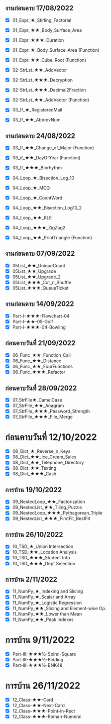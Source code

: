 ## งานก่อนคาบ 17/08/2022

- [x] 01\_Expr\_★\_Stirling\_Factorial
- [x] 01\_Expr\_★★\_Body\_Surface\_Area
- [x] 01\_Expr\_★★★\_Duration
- [x] 01\_Expr\_★\_Body\_Surface\_Area (Function)
- [x] 01\_Expr\_★★\_Cube\_Root (Function)

- [x] 02-StrLst\_★★\_AddVector
- [x] 02-StrLst\_★★★\_Decryption
- [x] 02-StrLst\_★★★\_Decimal2Fraction
- [x] 02-StrLst\_★★\_AddVector (Function)

- [x] 03\_If\_★\_RegisteredMail
- [x] 03\_If\_★★\_AbbrevNum

## งานก่อนคาบ 24/08/2022

- [x] 03\_If\_★★\_Change\_of\_Major (Function)
- [x] 03\_if\_★★\_DayOfYear (Function)
- [x] 03\_If\_★★★\_Biorhythm

- [x] 04\_Loop\_★\_Bisection\_Log\_10
- [x] 04\_Loop\_★\_MCQ
- [x] 04\_Loop\_★\_CountWord
- [x] 04\_Loop\_★★\_Bisection\_Log10\_2
- [x] 04\_Loop\_★★\_RLE
- [x] 04\_Loop\_★★★\_ZigZag2
- [x] 04\_Loop\_★★\_PrintTriangle (Function)

## งานก่อนคาบ 07/09/2022

- [x] 05List\_★★\_UniqueCount
- [x] 05List\_★★\_Upgrade
- [x] 05List\_★★\_Upgrade\_2
- [x] 05List\_★★★\_Cut\_n\_Shuffle
- [x] 05List\_★★★\_QueueTicket

## งานก่อนคาบ 14/09/2022

- [x] Part-I-★★★-Flowchart-04
- [x] Part-I-★★-05-Golf
- [x] Part-I-★★★-04-Bowling

## ก่อนคาบวันที่ 21/09/2022

- [x] 06\_Func\_★★\_Function\_Call
- [x] 06\_Func\_★★\_Distance
- [x] 06\_Func\_★★\_FourFunctions
- [x] 06\_Func\_★★★\_Refactor

## ก่อนคาบวันที่ 28/09/2022

- [x] 07\_StrFile★\_CamelCase
- [x] 07\_StrFile\_★★\_Anagram
- [x] 07\_StrFile\_★★★\_Password\_Strength
- [x] 07\_StrFile\_★★★\_File\_Merge

# ก่อนคาบวันที่ 12/10/2022

- [x] 08\_Dict\_★\_Reverse\_n\_Keys
- [x] 08\_Dict\_★★\_Ice\_Cream\_Sales
- [x] 08\_Dict\_★★\_Telephone\_Directory
- [x] 08\_Dict\_★★\_Texting
- [x] 08\_Dict\_★★★\_Cash

## การบ้าน 19/10/2022
- [x] 09\_NestedLoop\_★★\_Factorization
- [x] 09\_NestedList\_★★\_Tiling_Puzzle
- [x] 09\_NestedLoop\_★★★\_Pythagorean_Triple
- [x] 09\_NestedList\_★★★\_FirstFit_BestFit

## การบ้าน 26/10/2022
- [x] 10\_TSD\_★\_Union Intersection
- [x] 10\_TSD\_★★_Location Analysis
- [x] 10\_TSD\_★★★_Student Info
- [x] 10\_TSD\_★★★_Dept Selection

## การบ้าน 2/11/2022
- [x] 11\_NumPy\_★\_Indexing and Slicing
- [x] 11\_NumPy\_★\_Scalar and Array
- [x] 11\_NumPy\_★\_Logistic Regression
- [x] 11\_NumPy\_★★\_Slicing and Element-wise Op.
- [x] 11\_NumPy\_★★\_Lower than Mean
- [x] 11\_NumPy\_★★\_Peak Indexes

# การบ้าน 9/11/2022
- [x] Part-III-★★★½-Spiral-Square
- [x] Part-III-★★★½-Bidding
- [x] Part-III-★★★½-BNK48

# การบ้าน 26/11/2022
- [x] 12_Class-★★-Card
- [x] 12_Class-★★-Next-Card
- [x] 12_Class-★★★-Point-in-Rect
- [x] 12_Class-★★★-Roman-Numeral
